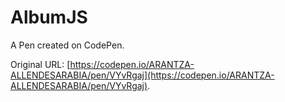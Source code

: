# AlbumJS

A Pen created on CodePen.

Original URL: [https://codepen.io/ARANTZA-ALLENDESARABIA/pen/VYvRgaj](https://codepen.io/ARANTZA-ALLENDESARABIA/pen/VYvRgaj).

